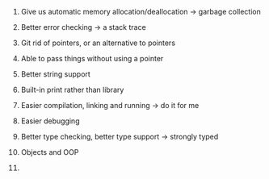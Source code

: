 1. Give us automatic memory allocation/deallocation -> garbage collection
2. Better error checking -> a stack trace
3. Git rid of pointers, or an alternative to pointers
4. Able to pass things without using a pointer
5. Better string support
6. Built-in print rather than library
7. Easier compilation, linking and running -> do it for me
8. Easier debugging
9. Better type checking, better type support -> strongly typed

1. Objects and OOP
2. 
